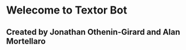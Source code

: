 Welecome to Textor Bot
=======================

Created by Jonathan Othenin-Girard and Alan Mortellaro
-------------------------------------------
